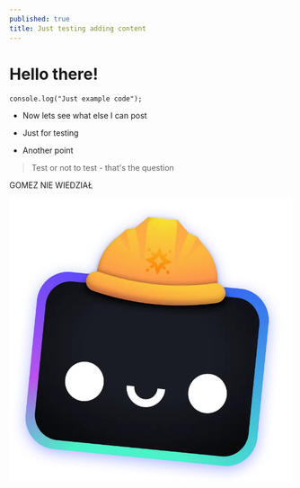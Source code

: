 ```yaml
---
published: true
title: Just testing adding content
---
```

# Hello there!

```
console.log("Just example code");
```

*   Now lets see what else I can post
    
*   Just for testing
    
*   Another point
    

> Test or not to test - that's the question

GOMEZ NIE WIEDZIAŁ

![](/src/assets/houston.webp)
